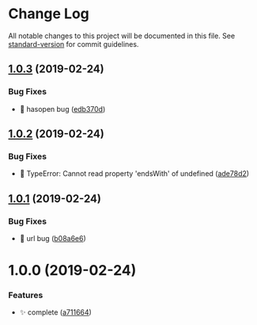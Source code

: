 # Change Log

All notable changes to this project will be documented in this file. See [standard-version](https://github.com/conventional-changelog/standard-version) for commit guidelines.

<a name="1.0.3"></a>
## [1.0.3](https://github.com/huruji/open-browser-webpack-plugin/compare/v1.0.2...v1.0.3) (2019-02-24)


### Bug Fixes

* :bug: hasopen bug ([edb370d](https://github.com/huruji/open-browser-webpack-plugin/commit/edb370d))



<a name="1.0.2"></a>
## [1.0.2](https://github.com/huruji/open-browser-webpack-plugin/compare/v1.0.1...v1.0.2) (2019-02-24)


### Bug Fixes

* :bug: TypeError: Cannot read property 'endsWith' of undefined ([ade78d2](https://github.com/huruji/open-browser-webpack-plugin/commit/ade78d2))



<a name="1.0.1"></a>
## [1.0.1](https://github.com/huruji/open-browser-webpack-plugin/compare/v1.0.0...v1.0.1) (2019-02-24)


### Bug Fixes

* :bug: url bug ([b08a6e6](https://github.com/huruji/open-browser-webpack-plugin/commit/b08a6e6))



<a name="1.0.0"></a>
# 1.0.0 (2019-02-24)


### Features

* :sparkles: complete ([a711664](https://github.com/huruji/open-browser-webpack-plugin/commit/a711664))
